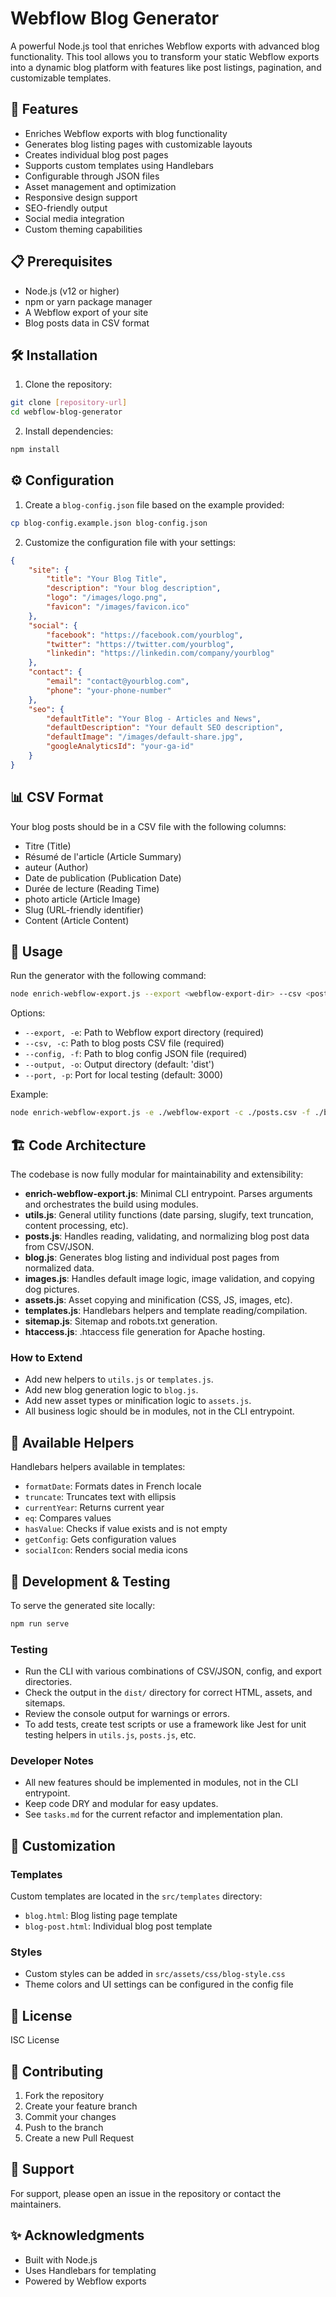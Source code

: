 # Webflow Blog Generator

A powerful Node.js tool that enriches Webflow exports with advanced blog functionality. This tool allows you to transform your static Webflow exports into a dynamic blog platform with features like post listings, pagination, and customizable templates.

## 🚀 Features

- Enriches Webflow exports with blog functionality
- Generates blog listing pages with customizable layouts
- Creates individual blog post pages
- Supports custom templates using Handlebars
- Configurable through JSON files
- Asset management and optimization
- Responsive design support
- SEO-friendly output
- Social media integration
- Custom theming capabilities

## 📋 Prerequisites

- Node.js (v12 or higher)
- npm or yarn package manager
- A Webflow export of your site
- Blog posts data in CSV format

## 🛠️ Installation

1. Clone the repository:
```bash
git clone [repository-url]
cd webflow-blog-generator
```

2. Install dependencies:
```bash
npm install
```

## ⚙️ Configuration

1. Create a `blog-config.json` file based on the example provided:
```bash
cp blog-config.example.json blog-config.json
```

2. Customize the configuration file with your settings:
```json
{
    "site": {
        "title": "Your Blog Title",
        "description": "Your blog description",
        "logo": "/images/logo.png",
        "favicon": "/images/favicon.ico"
    },
    "social": {
        "facebook": "https://facebook.com/yourblog",
        "twitter": "https://twitter.com/yourblog",
        "linkedin": "https://linkedin.com/company/yourblog"
    },
    "contact": {
        "email": "contact@yourblog.com",
        "phone": "your-phone-number"
    },
    "seo": {
        "defaultTitle": "Your Blog - Articles and News",
        "defaultDescription": "Your default SEO description",
        "defaultImage": "/images/default-share.jpg",
        "googleAnalyticsId": "your-ga-id"
    }
}
```

## 📊 CSV Format

Your blog posts should be in a CSV file with the following columns:
- Titre (Title)
- Résumé de l'article (Article Summary)
- auteur (Author)
- Date de publication (Publication Date)
- Durée de lecture (Reading Time)
- photo article (Article Image)
- Slug (URL-friendly identifier)
- Content (Article Content)

## 🚦 Usage

Run the generator with the following command:

```bash
node enrich-webflow-export.js --export <webflow-export-dir> --csv <posts-csv-directory> --config <config-json-file> --output <output-dir> [--port <port-number>]
```

Options:
- `--export, -e`: Path to Webflow export directory (required)
- `--csv, -c`: Path to blog posts CSV file (required)
- `--config, -f`: Path to blog config JSON file (required)
- `--output, -o`: Output directory (default: 'dist')
- `--port, -p`: Port for local testing (default: 3000)

Example:
```bash
node enrich-webflow-export.js -e ./webflow-export -c ./posts.csv -f ./blog-config.json -o ./dist
```

## 🏗️ Code Architecture

The codebase is now fully modular for maintainability and extensibility:

- **enrich-webflow-export.js**: Minimal CLI entrypoint. Parses arguments and orchestrates the build using modules.
- **utils.js**: General utility functions (date parsing, slugify, text truncation, content processing, etc).
- **posts.js**: Handles reading, validating, and normalizing blog post data from CSV/JSON.
- **blog.js**: Generates blog listing and individual post pages from normalized data.
- **images.js**: Handles default image logic, image validation, and copying dog pictures.
- **assets.js**: Asset copying and minification (CSS, JS, images, etc).
- **templates.js**: Handlebars helpers and template reading/compilation.
- **sitemap.js**: Sitemap and robots.txt generation.
- **htaccess.js**: .htaccess file generation for Apache hosting.

### How to Extend
- Add new helpers to `utils.js` or `templates.js`.
- Add new blog generation logic to `blog.js`.
- Add new asset types or minification logic to `assets.js`.
- All business logic should be in modules, not in the CLI entrypoint.

## 📝 Available Helpers

Handlebars helpers available in templates:
- `formatDate`: Formats dates in French locale
- `truncate`: Truncates text with ellipsis
- `currentYear`: Returns current year
- `eq`: Compares values
- `hasValue`: Checks if value exists and is not empty
- `getConfig`: Gets configuration values
- `socialIcon`: Renders social media icons

## 🔧 Development & Testing

To serve the generated site locally:
```bash
npm run serve
```

### Testing
- Run the CLI with various combinations of CSV/JSON, config, and export directories.
- Check the output in the `dist/` directory for correct HTML, assets, and sitemaps.
- Review the console output for warnings or errors.
- To add tests, create test scripts or use a framework like Jest for unit testing helpers in `utils.js`, `posts.js`, etc.

### Developer Notes
- All new features should be implemented in modules, not in the CLI entrypoint.
- Keep code DRY and modular for easy updates.
- See `tasks.md` for the current refactor and implementation plan.

## 🎨 Customization

### Templates
Custom templates are located in the `src/templates` directory:
- `blog.html`: Blog listing page template
- `blog-post.html`: Individual blog post template

### Styles
- Custom styles can be added in `src/assets/css/blog-style.css`
- Theme colors and UI settings can be configured in the config file

## 📄 License

ISC License

## 👥 Contributing

1. Fork the repository
2. Create your feature branch
3. Commit your changes
4. Push to the branch
5. Create a new Pull Request

## 🤝 Support

For support, please open an issue in the repository or contact the maintainers.

## ✨ Acknowledgments

- Built with Node.js
- Uses Handlebars for templating
- Powered by Webflow exports 